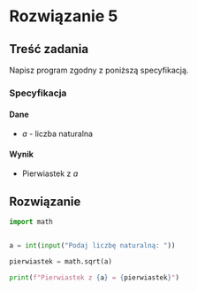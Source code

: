 # Rozwiązanie 5

## Treść zadania

Napisz program zgodny z poniższą specyfikacją.

### Specyfikacja

#### Dane

* $a$ - liczba naturalna

#### Wynik

* Pierwiastek z $a$

## Rozwiązanie

```python
import math


a = int(input("Podaj liczbę naturalną: "))

pierwiastek = math.sqrt(a)

print(f"Pierwiastek z {a} = {pierwiastek}")
```
